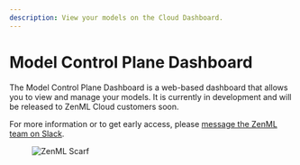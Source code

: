 ```yaml
---
description: View your models on the Cloud Dashboard.
---
```


# Model Control Plane Dashboard

The Model Control Plane Dashboard is a web-based dashboard that allows you to
view and manage your models. It is currently in development and will be released
to ZenML Cloud customers soon.

For more information or to get early access, please [message the ZenML team on
Slack](https://zenml.io/slack-invite/).


<!-- For scarf -->
<figure><img alt="ZenML Scarf" referrerpolicy="no-referrer-when-downgrade" src="https://static.scarf.sh/a.png?x-pxid=f0b4f458-0a54-4fcd-aa95-d5ee424815bc" /></figure>
